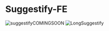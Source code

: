# Suggestify-FE
![suggestifyCOMINGSOON](https://user-images.githubusercontent.com/16306067/113169568-ba25b780-9213-11eb-8f2f-0eef7811e4e5.jpg)
![LongSuggestify](https://user-images.githubusercontent.com/16306067/113175232-37076000-9219-11eb-80e4-3a683120377e.png)

